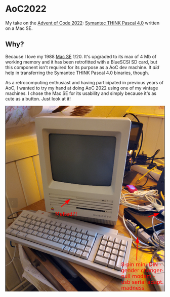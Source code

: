 # AoC2022
My take on the [Advent of Code 2022](https://adventofcode.com/2022): 
[Symantec THINK Pascal 4.0](https://www.macintoshrepository.org/1758-symantec-think-pascal-4-0) written on a Mac SE.

## Why?
Because I love my 1988 [Mac SE](https://en.wikipedia.org/wiki/Macintosh_SE) 1/20. It's upgraded to its max of 4 Mb of working memory and it has been retrofitted with a BlueSCSI SD card, but this component isn't required for its purpose as a AoC dev machine. It _did_ help in transferring the Symantec THINK Pascal 4.0 binaries, though.

As a retrocomputing enthusiast and having participated in previous years of AoC, I wanted to try my hand at doing AoC 2022 using one of my vintage machines. I chose the Mac SE for its usability and simply because it's as cute as a button. Just look at it!

![My lovely Mac SE 1/20](mac-se-aoc-setup.png)
